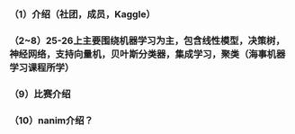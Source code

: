### （1）介绍（社团，成员，Kaggle）
### （2~8）25-26上主要围绕机器学习为主，包含线性模型，决策树，神经网络，支持向量机，贝叶斯分类器，集成学习，聚类（海事机器学习课程所学）
### （9）比赛介绍
### （10）nanim介绍？
